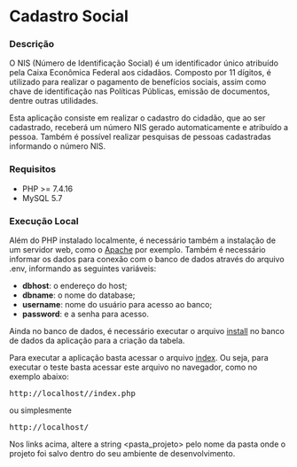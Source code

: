 # Cadastro Social

### Descrição
O NIS (Número de Identificação Social) é um identificador único atribuído pela Caixa Econômica Federal aos cidadãos. Composto por 11 dígitos, é utilizado para realizar o pagamento de benefícios sociais, assim como chave de identificação nas Políticas Públicas, emissão de documentos, dentre outras utilidades. 

Esta aplicação consiste em realizar o cadastro do cidadão, que ao ser cadastrado, receberá um número NIS gerado automaticamente e atribuído a pessoa. Também é possível realizar pesquisas de pessoas cadastradas informando o número NIS.

### Requisitos
<ul>
    <li>PHP >= 7.4.16</li>
    <li>MySQL 5.7</li>
</ul>

### Execução Local
Além do PHP instalado localmente, é necessário também a instalação de um servidor web, como o <a href="https://www.apache.org/" target="_blank">Apache</a> por exemplo. Também é necessário informar os dados para conexão com o banco de dados através do arquivo .env, informando as seguintes variáveis:

<ul>
    <li><b>dbhost</b>: o endereço do host;</li>
    <li><b>dbname</b>: o nome do database;</li>
    <li><b>username</b>: nome do usuário para acesso ao banco;</li>
    <li><b>password</b>: e a senha para acesso.</li>
</ul>

Ainda no banco de dados, é necessário executar o arquivo [install](install.sql) no banco de dados da aplicação para a criação da tabela.

Para executar a aplicação basta acessar o arquivo [index](index.php). Ou seja, para executar o teste basta acessar este arquivo no navegador, como no exemplo abaixo:

<pre>
http://localhost/<pasta_projeto>/index.php
</pre>

ou simplesmente

<pre>
http://localhost/<pasta_projeto>
</pre>

Nos links acima, altere a string <pasta_projeto> pelo nome da pasta onde o projeto foi salvo dentro do seu ambiente de desenvolvimento.
